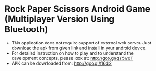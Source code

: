 Rock Paper Scissors Android Game (Multiplayer Version Using Bluetooth)
========================================================================

- This application does not require support of external web server. Just download the apk from given link and install in your android device.
- For detailed instruction on how to play and to understand the development concepts, please look at: http://goo.gl/qY5w6T
- APK can be downloaded from: http://goo.gl/fI6dI2
